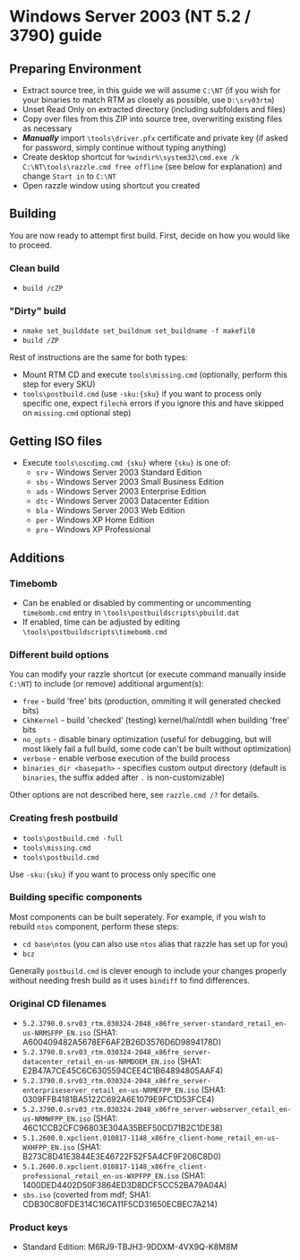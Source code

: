 # Windows Server 2003 (NT 5.2 / 3790) guide

## Preparing Environment

- Extract source tree, in this guide we will assume `C:\NT` (if you wish for your binaries to match RTM as closely as possible, use `D:\srv03rtm`)
- Unset Read Only on extracted directory (including subfolders and files)
- Copy over files from this ZIP into source tree, overwriting existing files as necessary
- ***Manually*** import `\tools\driver.pfx` certificate and private key (if asked for password, simply continue without typing anything)
- Create desktop shortcut for `%windir%\system32\cmd.exe /k C:\NT\tools\razzle.cmd free offline` (see below for explanation) and change `Start in` to `C:\NT`
- Open razzle window using shortcut you created

## Building

You are now ready to attempt first build. First, decide on how you would like to proceed.

### Clean build
  - `build /cZP`

### "Dirty" build
  - `nmake set_builddate set_buildnum set_buildname -f makefil0`
  - `build /ZP`

Rest of instructions are the same for both types:
  - Mount RTM CD and execute `tools\missing.cmd` (optionally, perform this step for every SKU)
  - `tools\postbuild.cmd` (use `-sku:{sku}` if you want to process only specific one, expect `filechk` errors if you ignore this and have skipped on `missing.cmd` optional step)

## Getting ISO files
  - Execute `tools\oscdimg.cmd {sku}` where `{sku}` is one of: 
    - `srv` - Windows Server 2003 Standard Edition
    - `sbs` - Windows Server 2003 Small Business Edition
    - `ads` - Windows Server 2003 Enterprise Edition
    - `dtc` - Windows Server 2003 Datacenter Edition
    - `bla` - Windows Server 2003 Web Edition
    - `per` - Windows XP Home Edition
    - `pro` - Windows XP Professional

## Additions

### Timebomb

- Can be enabled or disabled by commenting or uncommenting `timebomb.cmd` entry in `\tools\postbuildscripts\pbuild.dat`
- If enabled, time can be adjusted by editing `\tools\postbuildscripts\timebomb.cmd`

### Different build options

You can modify your razzle shortcut (or execute command manually inside `C:\NT`) to include (or remove) additional argument(s):

- `free` - build 'free' bits (production, ommiting it will generated checked bits)
- `CkhKernel` - build 'checked' (testing) kernel/hal/ntdll when building 'free' bits
- `no_opts` - disable binary optimization (useful for debugging, but will most likely fail a full build, some code can't be built without optimization)
- `verbose` - enable verbose execution of the build process
- `binaries_dir <basepath>` - specifies custom output directory (default is `binaries`, the suffix added after `.` is non-customizable)

Other options are not described here, see `razzle.cmd /?` for details.

### Creating fresh postbuild

- `tools\postbuild.cmd -full`
- `tools\missing.cmd`
- `tools\postbuild.cmd`

Use `-sku:{sku}` if you want to process only specific one

### Building specific components

Most components can be built seperately. For example, if you wish to rebuild `ntos` component, perform these steps:
 - `cd base\ntos` (you can also use `ntos` alias that razzle has set up for you)
 - `bcz`

Generally `postbuild.cmd` is clever enough to include your changes properly without needing fresh build as it uses `bindiff` to find differences.

### Original CD filenames

- `5.2.3790.0.srv03_rtm.030324-2048_x86fre_server-standard_retail_en-us-NRMSFPP_EN.iso` (SHA1: A600409482A5678EF6AF2B26D3576D6D9894178D)
- `5.2.3790.0.srv03_rtm.030324-2048_x86fre_server-datacenter_retail_en-us-NRMDOEM_EN.iso` (SHA1: E2B47A7CE45C6C6305594CEE4C1B64894805AAF4)
- `5.2.3790.0.srv03_rtm.030324-2048_x86fre_server-enterpriseserver_retail_en-us-NRMEFPP_EN.iso` (SHA1: 0309FFB4181BA5122C692A6E1079E9FC1D53FCE4)
- `5.2.3790.0.srv03_rtm.030324-2048_x86fre_server-webserver_retail_en-us-NRMWFPP_EN.iso` (SHA1: 46C1CCB2CFC96803E304A35BEF50CD71B2C1DE38)
- `5.1.2600.0.xpclient.010817-1148_x86fre_client-home_retail_en-us-WXHFPP_EN.iso` (SHA1: B273C8D41E3844E3E46722F52F5A4CF9F206C8D0)
- `5.1.2600.0.xpclient.010817-1148_x86fre_client-professional_retail_en-us-WXPFPP_EN.iso` (SHA1: 1400DED4402D50F3864ED3D8DCF5CC52BA79A04A)
- `sbs.iso` (coverted from mdf; SHA1: CDB30C80FDE314C16CA11F5CD31650ECBEC7A214)

### Product keys

- Standard Edition: M6RJ9-TBJH3-9DDXM-4VX9Q-K8M8M